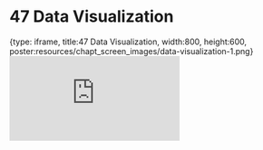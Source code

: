 # 47 Data Visualization
 
{type: iframe, title:47 Data Visualization, width:800, height:600, poster:resources/chapt_screen_images/data-visualization-1.png}
![](https://datatrail-jhu.github.io/DataTrail/no_toc/data-visualization-1.html)
 

 
